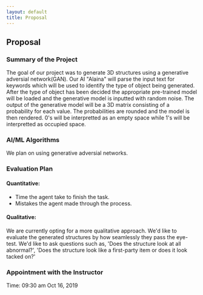 ```yaml
---
layout: default
title: Proposal
---
```


## Proposal

### Summary of the Project

The goal of our project was to generate 3D structures using a generative adversial network(GAN). Our AI "Alaina" will parse the input text for
keywords which will be used to identify the type of object being generated. After the type of object has been decided the appropriate pre-trained
model will be loaded and the generative model is inputted with random noise. The output of the generative model will be a 3D matrix consisting
of a probability for each value. The probabilities are rounded and the model is then rendered. 0's will be interpretted as an empty space while 1's will be interpretted as occupied space.

### AI/ML Algorithms

We plan on using generative adversial networks.

### Evaluation Plan

#### Quantitative:

- Time the agent take to finish the task.
- Mistakes the agent made through the process.

#### Qualitative:

We are currently opting for a more qualitative approach. We'd like to evaluate the generated structures by how seamlessly they pass the eye-test. We'd like to ask questions such as, 'Does the structure look at all abnormal?', 'Does the structure look like a first-party item or does it look tacked on?'

### Appointment with the Instructor

Time: 09:30 am Oct 16, 2019
